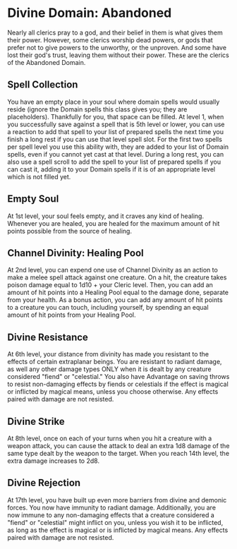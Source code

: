 # Divine Domain: Abandoned
Nearly all clerics pray to a god, and their belief in them is what gives them their power. However, some clerics worship dead powers, or gods that prefer not to give powers to the unworthy, or the unproven. And some have lost their god's trust, leaving them without their power. These are the clerics of the Abandoned Domain.

## Spell Collection
You have an empty place in your soul where domain spells would usually reside (ignore the Domain spells this class gives you; they are placeholders). Thankfully for you, that space can be filled. At level 1, when you successfully save against a spell that is 5th level or lower, you can use a reaction to add that spell to your list of prepared spells the next time you finish a long rest if you can use that level spell slot. For the first two spells per spell level you use this ability with, they are added to your list of Domain spells, even if you cannot yet cast at that level. During a long rest, you can also use a spell scroll to add the spell to your list of prepared spells if you can cast it, adding it to your Domain spells if it is of an appropriate level which is not filled yet.

## Empty Soul
At 1st level, your soul feels empty, and it craves any kind of healing. Whenever you are healed, you are healed for the maximum amount of hit points possible from the source of healing.

## Channel Divinity: Healing Pool
At 2nd level, you can expend one use of Channel Divinity as an action to make a melee spell attack against one creature. On a hit, the creature takes poison damage equal to 1d10 + your Cleric level. Then, you can add an amount of hit points into a Healing Pool equal to the damage done, separate from your health. As a bonus action, you can add any amount of hit points to a creature you can touch, including yourself, by spending an equal amount of hit points from your Healing Pool. 

## Divine Resistance
At 6th level, your distance from divinity has made you resistant to the effects of certain extraplanar beings. You are resistant to radiant damage, as well any other damage types ONLY when it is dealt by any creature considered "fiend" or "celestial." You also have Advantage on saving throws to resist non-damaging effects by fiends or celestials if the effect is magical or inflicted by magical means, unless you choose otherwise. Any effects paired with damage are not resisted.

## Divine Strike
At 8th level, once on each of your turns when you hit a creature with a weapon attack, you can cause the attack to deal an extra 1d8 damage of the same type dealt by the weapon to the target. When you reach 14th level, the extra damage increases to 2d8.

## Divine Rejection
At 17th level, you have built up even more barriers from divine and demonic forces. You now have immunity to radiant damage. Additionally, you are now immune to any non-damaging effects that a creature considered a "fiend" or "celestial" might inflict on you, unless you wish it to be inflicted, as long as the effect is magical or is inflicted by magical means. Any effects paired with damage are not resisted.